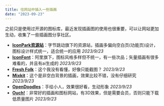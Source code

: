 ```yaml
---
title: 往网站中插入一些插画
date: "2023-09-23"
---
```


之前只是使用过开源的图标库，最近发现插画图的使用也很重要，可以让网站更加生动，收集了一些插画图分享社区。

- **[IconPark资源站](https://iconpark.oceanengine.com/home)**：字节跳动旗下的资源站，插画多偏向空白页(功能页)设计，图标设计样式统一，适合统一的应用 *2023/9/23*
- **[IconFont](https://www.iconfont.cn/)**：阿里旗下，图标风格多样但不统一，有一些次品；矢量插画有很多难看的，并且有ai生成的 *2023/9/23*
- **[Fresh Folk](https://link.zhihu.com/?target=https%3A//fresh-folk.com/)**：这个我没有看懂，好像只能截图？ *2023/9/23*
- **[Mixkit](https://link.zhihu.com/?target=https%3A//mixkit.co/art/)**：这个是非空白背景的插画，效果比较不错，没有仔细研究 *2023/9/23*
- **[OpenDoodles](https://link.zhihu.com/?target=https%3A//www.opendoodles.com/)**：手绘小人，效果很好看，生动形象 *2023/9/23*
- **[Ouch!](https://link.zhihu.com/?target=https%3A//icons8.com/ouch)**：非常好的插画和图标网站，有3D效果，但是需要会员，否则只能下载低质量图片 *2023/9/23*